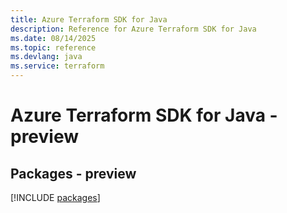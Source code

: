 ```yaml
---
title: Azure Terraform SDK for Java
description: Reference for Azure Terraform SDK for Java
ms.date: 08/14/2025
ms.topic: reference
ms.devlang: java
ms.service: terraform
---
```

# Azure Terraform SDK for Java - preview
## Packages - preview
[!INCLUDE [packages](terraform-index.md)]